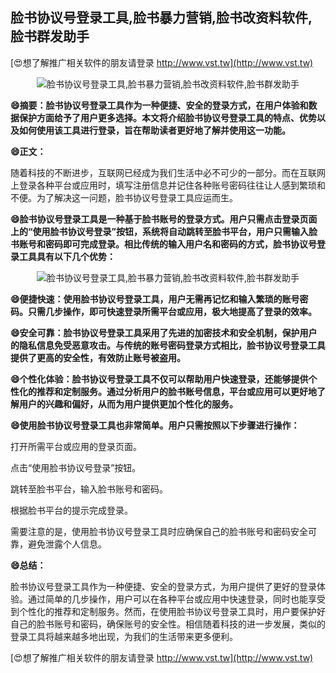 ## **脸书协议号登录工具,脸书暴力营销,脸书改资料软件,脸书群发助手**

[😍想了解推广相关软件的朋友请登录 http://www.vst.tw](http://www.vst.tw)

 <center><img src="https://vst.tw/MP4/tuiguang/png/4.png" alt="脸书协议号登录工具,脸书暴力营销,脸书改资料软件,脸书群发助手"></center>

**😄摘要：脸书协议号登录工具作为一种便捷、安全的登录方式，在用户体验和数据保护方面给予了用户更多选择。本文将介绍脸书协议号登录工具的特点、优势以及如何使用该工具进行登录，旨在帮助读者更好地了解并使用这一功能。**

**😄正文：**

随着科技的不断进步，互联网已经成为我们生活中必不可少的一部分。而在互联网上登录各种平台或应用时，填写注册信息并记住各种账号密码往往让人感到繁琐和不便。为了解决这一问题，脸书协议号登录工具应运而生。

**😄脸书协议号登录工具是一种基于脸书账号的登录方式。用户只需点击登录页面上的“使用脸书协议号登录”按钮，系统将自动跳转至脸书平台，用户只需输入脸书账号和密码即可完成登录。相比传统的输入用户名和密码的方式，脸书协议号登录工具具有以下几个优势：**

 <center><img src="https://vst.tw/MP4/tuiguang/png/5.png" alt="脸书协议号登录工具,脸书暴力营销,脸书改资料软件,脸书群发助手"></center>

**😄便捷快速：使用脸书协议号登录工具，用户无需再记忆和输入繁琐的账号密码。只需几步操作，即可快速登录所需平台或应用，极大地提高了登录的效率。**

**😄安全可靠：脸书协议号登录工具采用了先进的加密技术和安全机制，保护用户的隐私信息免受恶意攻击。与传统的账号密码登录方式相比，脸书协议号登录工具提供了更高的安全性，有效防止账号被盗用。**

**😄个性化体验：脸书协议号登录工具不仅可以帮助用户快速登录，还能够提供个性化的推荐和定制服务。通过分析用户的脸书账号信息，平台或应用可以更好地了解用户的兴趣和偏好，从而为用户提供更加个性化的服务。**

**😄使用脸书协议号登录工具也非常简单。用户只需按照以下步骤进行操作：**

打开所需平台或应用的登录页面。

点击“使用脸书协议号登录”按钮。

跳转至脸书平台，输入脸书账号和密码。

根据脸书平台的提示完成登录。

需要注意的是，使用脸书协议号登录工具时应确保自己的脸书账号和密码安全可靠，避免泄露个人信息。

**😄总结：**

脸书协议号登录工具作为一种便捷、安全的登录方式，为用户提供了更好的登录体验。通过简单的几步操作，用户可以在各种平台或应用中快速登录，同时也能享受到个性化的推荐和定制服务。然而，在使用脸书协议号登录工具时，用户要保护好自己的脸书账号和密码，确保账号的安全性。相信随着科技的进一步发展，类似的登录工具将越来越多地出现，为我们的生活带来更多便利。

[😍想了解推广相关软件的朋友请登录 http://www.vst.tw](http://www.vst.tw)



